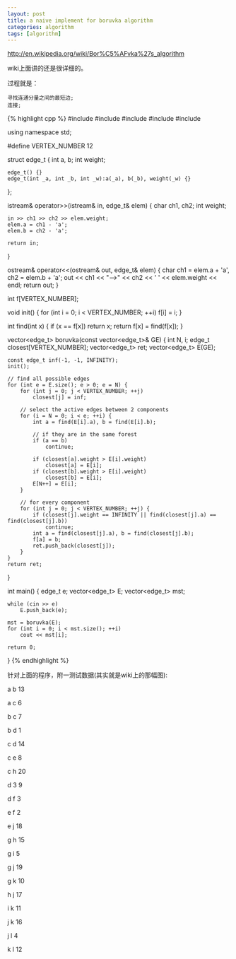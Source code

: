```yaml
--- 
layout: post
title: a naive implement for boruvka algorithm
categories: algorithm
tags: [algorithm]
---
```


http://en.wikipedia.org/wiki/Bor%C5%AFvka%27s_algorithm

wiki上面讲的还是很详细的。

过程就是：

    寻找连通分量之间的最短边;
    连接;

{% highlight cpp %}
#include <iostream>
#include <vector>
#include <algorithm>
#include <istream>
#include <cmath>

using namespace std;

#define VERTEX_NUMBER 12

struct edge_t {
    int a, b;
    int weight;

    edge_t() {}
    edge_t(int _a, int _b, int _w):a(_a), b(_b), weight(_w) {}
};

istream& operator>>(istream& in, edge_t& elem)
{
    char ch1, ch2;
    int weight;

    in >> ch1 >> ch2 >> elem.weight;
    elem.a = ch1 - 'a';
    elem.b = ch2 - 'a';

    return in;
}

ostream& operator<<(ostream& out, edge_t& elem)
{
    char ch1 = elem.a + 'a', ch2 = elem.b + 'a';
    out << ch1 << "-->" << ch2 << ' ' << elem.weight << endl;
    return out;
}

int f[VERTEX_NUMBER];

void init()
{
    for (int i = 0; i < VERTEX_NUMBER; ++i)
        f[i] = i;
}

int find(int x)
{
    if (x == f[x])
        return x;
    return f[x] = find(f[x]);
}

vector<edge_t> boruvka(const vector<edge_t>& GE)
{
    int N, i;
    edge_t closest[VERTEX_NUMBER];
    vector<edge_t> ret;
    vector<edge_t> E(GE);

    const edge_t inf(-1, -1, INFINITY);
    init();

    // find all possible edges
    for (int e = E.size(); e > 0; e = N) {
        for (int j = 0; j < VERTEX_NUMBER; ++j)
            closest[j] = inf;

        // select the active edges between 2 components
        for (i = N = 0; i < e; ++i) {
            int a = find(E[i].a), b = find(E[i].b);

            // if they are in the same forest
            if (a == b)
                continue;

            if (closest[a].weight > E[i].weight)
                closest[a] = E[i];
            if (closest[b].weight > E[i].weight)
                closest[b] = E[i];
            E[N++] = E[i];
        }

        // for every component
        for (int j = 0; j < VERTEX_NUMBER; ++j) {
            if (closest[j].weight == INFINITY || find(closest[j].a) == find(closest[j].b))
                continue;
            int a = find(closest[j].a), b = find(closest[j].b);
            f[a] = b;
            ret.push_back(closest[j]);
        }
    }
    return ret;
}

int main()
{
    edge_t e;
    vector<edge_t> E;
    vector<edge_t> mst;

    while (cin >> e)
        E.push_back(e);

    mst = boruvka(E);
    for (int i = 0; i < mst.size(); ++i)
        cout << mst[i];

    return 0;
}
{% endhighlight %}

针对上面的程序，附一测试数据(其实就是wiki上的那幅图):

a b 13

a c 6

b c 7

b d 1

c d 14

c e 8

c h 20

d 3 9

d f 3

e f 2

e j 18

g h 15

g i 5

g j 19

g k 10

h j 17

i k 11

j k 16

j l 4

k l 12


